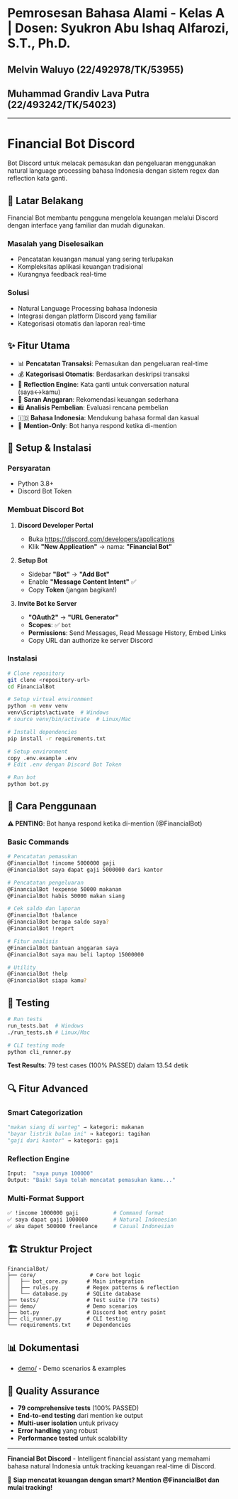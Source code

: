 # Pemrosesan Bahasa Alami - Kelas A | Dosen: Syukron Abu Ishaq Alfarozi, S.T., Ph.D.

## Melvin Waluyo (22/492978/TK/53955)

## Muhammad Grandiv Lava Putra (22/493242/TK/54023)

---

# Financial Bot Discord

Bot Discord untuk melacak pemasukan dan pengeluaran menggunakan natural language processing bahasa Indonesia dengan sistem regex dan reflection kata ganti.

## 🎯 Latar Belakang

Financial Bot membantu pengguna mengelola keuangan melalui Discord dengan interface yang familiar dan mudah digunakan.

### Masalah yang Diselesaikan

- Pencatatan keuangan manual yang sering terlupakan
- Kompleksitas aplikasi keuangan tradisional
- Kurangnya feedback real-time

### Solusi

- Natural Language Processing bahasa Indonesia
- Integrasi dengan platform Discord yang familiar
- Kategorisasi otomatis dan laporan real-time

## ✨ Fitur Utama

- 📊 **Pencatatan Transaksi**: Pemasukan dan pengeluaran real-time
- 💰 **Kategorisasi Otomatis**: Berdasarkan deskripsi transaksi
- 🔄 **Reflection Engine**: Kata ganti untuk conversation natural (saya↔kamu)
- 🏦 **Saran Anggaran**: Rekomendasi keuangan sederhana
- 🛍️ **Analisis Pembelian**: Evaluasi rencana pembelian
- 🇮🇩 **Bahasa Indonesia**: Mendukung bahasa formal dan kasual
- 🎯 **Mention-Only**: Bot hanya respond ketika di-mention

## 🚀 Setup & Instalasi

### Persyaratan

- Python 3.8+
- Discord Bot Token

### Membuat Discord Bot

1. **Discord Developer Portal**
   - Buka https://discord.com/developers/applications
   - Klik **"New Application"** → nama: **"Financial Bot"**
2. **Setup Bot**

   - Sidebar **"Bot"** → **"Add Bot"**
   - Enable **"Message Content Intent"** ✅
   - Copy **Token** (jangan bagikan!)

3. **Invite Bot ke Server**
   - **"OAuth2"** → **"URL Generator"**
   - **Scopes**: ✅ `bot`
   - **Permissions**: Send Messages, Read Message History, Embed Links
   - Copy URL dan authorize ke server Discord

### Instalasi

```bash
# Clone repository
git clone <repository-url>
cd FinancialBot

# Setup virtual environment
python -m venv venv
venv\Scripts\activate  # Windows
# source venv/bin/activate  # Linux/Mac

# Install dependencies
pip install -r requirements.txt

# Setup environment
copy .env.example .env
# Edit .env dengan Discord Bot Token

# Run bot
python bot.py
```

## 💬 Cara Penggunaan

**⚠️ PENTING**: Bot hanya respond ketika di-mention (@FinancialBot)

### Basic Commands

```bash
# Pencatatan pemasukan
@FinancialBot !income 5000000 gaji
@FinancialBot saya dapat gaji 5000000 dari kantor

# Pencatatan pengeluaran
@FinancialBot !expense 50000 makanan
@FinancialBot habis 50000 makan siang

# Cek saldo dan laporan
@FinancialBot !balance
@FinancialBot berapa saldo saya?
@FinancialBot !report

# Fitur analisis
@FinancialBot bantuan anggaran saya
@FinancialBot saya mau beli laptop 15000000

# Utility
@FinancialBot !help
@FinancialBot siapa kamu?
```

## 🧪 Testing

```bash
# Run tests
run_tests.bat  # Windows
./run_tests.sh # Linux/Mac

# CLI testing mode
python cli_runner.py
```

**Test Results**: 79 test cases (100% PASSED) dalam 13.54 detik

## 🔍 Fitur Advanced

### Smart Categorization

```python
"makan siang di warteg" → kategori: makanan
"bayar listrik bulan ini" → kategori: tagihan
"gaji dari kantor" → kategori: gaji
```

### Reflection Engine

```python
Input:  "saya punya 100000"
Output: "Baik! Saya telah mencatat pemasukan kamu..."
```

### Multi-Format Support

```bash
✅ !income 1000000 gaji           # Command format
✅ saya dapat gaji 1000000        # Natural Indonesian
✅ aku dapet 500000 freelance     # Casual Indonesian
```

## 🏗️ Struktur Project

```
FinancialBot/
├── core/                 # Core bot logic
│   ├── bot_core.py      # Main integration
│   ├── rules.py         # Regex patterns & reflection
│   └── database.py      # SQLite database
├── tests/               # Test suite (79 tests)
├── demo/                # Demo scenarios
├── bot.py               # Discord bot entry point
├── cli_runner.py        # CLI testing
└── requirements.txt     # Dependencies
```

## 📊 Dokumentasi

- [demo/](demo/) - Demo scenarios & examples

## 🧪 Quality Assurance

- **79 comprehensive tests** (100% PASSED)
- **End-to-end testing** dari mention ke output
- **Multi-user isolation** untuk privacy
- **Error handling** yang robust
- **Performance tested** untuk scalability

---

**Financial Bot Discord** - Intelligent financial assistant yang memahami bahasa natural Indonesia untuk tracking keuangan real-time di Discord.

🚀 **Siap mencatat keuangan dengan smart? Mention @FinancialBot dan mulai tracking!**

